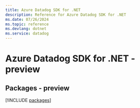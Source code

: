 ```yaml
---
title: Azure Datadog SDK for .NET
description: Reference for Azure Datadog SDK for .NET
ms.date: 07/26/2024
ms.topic: reference
ms.devlang: dotnet
ms.service: datadog
---
```

# Azure Datadog SDK for .NET - preview
## Packages - preview
[!INCLUDE [packages](datadog-index.md)]